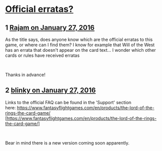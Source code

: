 # [Official erratas?](https://community.fantasyflightgames.com/topic/200530-official-erratas/)

## 1 [Rajam on January 27, 2016](https://community.fantasyflightgames.com/topic/200530-official-erratas/?do=findComment&comment=2016495)

As the title says, does anyone know which are the official erratas to this game, or where can I find them? I know for example that Will of the West has an errata that doesn't appear on the card text... I wonder which other cards or rules have received erratas

 

Thanks in advance!

## 2 [blinky on January 27, 2016](https://community.fantasyflightgames.com/topic/200530-official-erratas/?do=findComment&comment=2016502)

Links to the official FAQ can be found in the 'Support' section here: https://www.fantasyflightgames.com/en/products/the-lord-of-the-rings-the-card-game/ [https://www.fantasyflightgames.com/en/products/the-lord-of-the-rings-the-card-game/]

 

Bear in mind there is a new version coming soon apparently.

